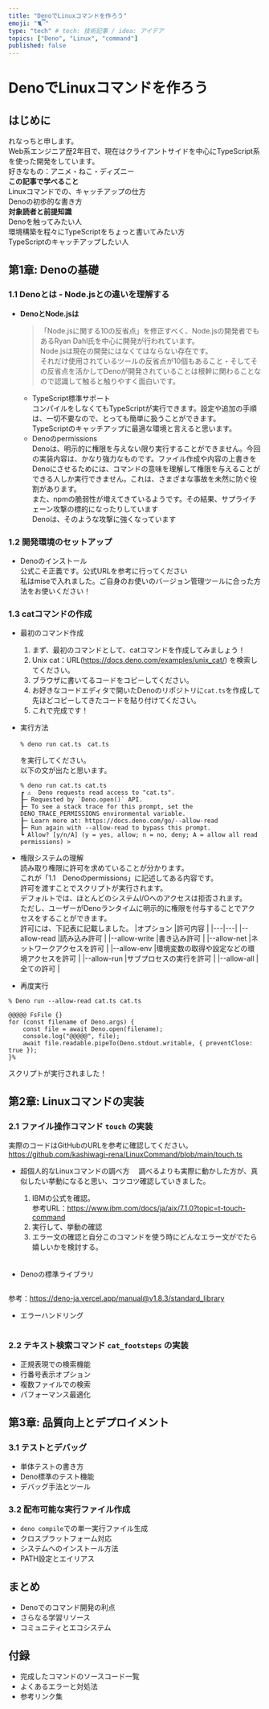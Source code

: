 ```yaml
---
title: "DenoでLinuxコマンドを作ろう"
emoji: "🐈ྀི"
type: "tech" # tech: 技術記事 / idea: アイデア
topics: ["Deno", "Linux", "command"]
published: false
---
```


# DenoでLinuxコマンドを作ろう

## はじめに
  れなっちと申します。<br>
  Web系エンジニア歴2年目で、現在はクライアントサイドを中心にTypeScript系を使った開発をしています。<br>
  好きなもの：アニメ・ねこ・ディズニー<br>
**この記事で学べること**<br>
  Linuxコマンドでの、キャッチアップの仕方<br>
  Denoの初歩的な書き方<br>
**対象読者と前提知識**<br>
  Denoを触ってみたい人<br>
  環境構築を程々にTypeScriptをちょっと書いてみたい方<br>
  TypeScriptのキャッチアップしたい人<br>

## 第1章: Denoの基礎

### 1.1 Denoとは - Node.jsとの違いを理解する
- **DenoとNode.jsは**<br>
    > 「Node.jsに関する10の反省点」を修正すべく、Node.jsの開発者でもあるRyan Dahl氏を中心に開発が行われています。<br>
    Node.jsは現在の開発にはなくてはならない存在です。<br>
    それだけ使用されているツールの反省点が10個もあること・そしてその反省点を活かしてDenoが開発されていることは根幹に関わることなので認識して触ると触りやすく面白いです。<br>
  - TypeScript標準サポート<br>
    コンパイルをしなくてもTypeScriptが実行できます。設定や追加の手順は、一切不要なので、とっても簡単に扱うことができます。<br>
    TypeScriptのキャッチアップに最適な環境と言えると思います。<br>
  - Denoのpermissions<br>
    Denoは、明示的に権限を与えない限り実行することができません。今回の実装内容は、かなり強力なものです。ファイル作成や内容の上書きをDenoにさせるためには、コマンドの意味を理解して権限を与えることができる人しか実行できません。これは、さまざまな事故を未然に防ぐ役割があります。<br>
    また、npmの脆弱性が増えてきているようです。その結果、サプライチェーン攻撃の標的になったりしています<br>Denoは、そのような攻撃に強くなっています<br>

### 1.2 開発環境のセットアップ
- Denoのインストール<br>
 公式こそ正義です。公式URLを参考に行ってください<br>
 私はmiseで入れました。ご自身のお使いのバージョン管理ツールに合った方法をお使いください！<br>

### 1.3 catコマンドの作成
- 最初のコマンド作成<br>
  1. まず、最初のコマンドとして、catコマンドを作成してみましょう！<br>
  2. Unix cat：URL(https://docs.deno.com/examples/unix_cat/) を検索してください。<br>
  3. ブラウザに書いてるコードをコピーしてください。<br>
  4. お好きなコードエディタで開いたDenoのリポジトリに`cat.ts`を作成して先ほどコピーしてきたコードを貼り付けてください。<br>
  5. これで完成です！<br>
- 実行方法
  ```
  % deno run cat.ts　cat.ts
  ```
  を実行してください。<br>
  以下の文が出たと思います。<br>
  ```
  % deno run cat.ts cat.ts
  ┏ ⚠️  Deno requests read access to "cat.ts".
  ┠─ Requested by `Deno.open()` API.
  ┠─ To see a stack trace for this prompt, set the DENO_TRACE_PERMISSIONS environmental variable.
  ┠─ Learn more at: https://docs.deno.com/go/--allow-read
  ┠─ Run again with --allow-read to bypass this prompt.
  ┗ Allow? [y/n/A] (y = yes, allow; n = no, deny; A = allow all read permissions) >
  ```
- 権限システムの理解<br>
  読み取り権限に許可を求めていることが分かります。<br>
  これが「1.1　Denoのpermissions」に記述してある内容です。<br>
  許可を渡すことでスクリプトが実行されます。<br>
  デフォルトでは、ほとんどのシステムI/Oへのアクセスは拒否されます。<br>
  ただし、ユーザーがDenoランタイムに明示的に権限を付与することでアクセスをすることができます。<br>
  許可には、下記表に記載しました。
  |オプション  |許可内容  |
  |---|---|
  |--allow-read  |読み込み許可 |
  |--allow-write |書き込み許可 |
  |--allow-net  |ネットワークアクセスを許可 |
  |--allow-env  |環境変数の取得や設定などの環境アクセスを許可 |
  |--allow-run  |サブプロセスの実行を許可 |
  |--allow-all  |全ての許可 |

- 再度実行<br>
```
% Deno run --allow-read cat.ts cat.ts

@@@@@ FsFile {}
for (const filename of Deno.args) {
    const file = await Deno.open(filename);
    console.log("@@@@@", file);
    await file.readable.pipeTo(Deno.stdout.writable, { preventClose: true });
}%
```
  スクリプトが実行されました！

## 第2章: Linuxコマンドの実装

### 2.1 ファイル操作コマンド `touch` の実装<br>
実際のコードはGitHubのURLを参考に確認してください。<br>
https://github.com/kashiwagi-rena/LinuxCommand/blob/main/touch.ts<br>
- 超個人的なLinuxコマンドの調べ方
　調べるよりも実際に動かした方が、真似したい挙動になると思い、コツコツ確認していきました。<br>
  1. IBMの公式を確認。<br>
  参考URL：https://www.ibm.com/docs/ja/aix/7.1.0?topic=t-touch-command<br>
  2. 実行して、挙動の確認<br>
  3. エラー文の確認と自分このコマンドを使う時にどんなエラー文がでたら嬉しいかを検討する。<br>
　


- Denoの標準ライブラリ
```

```
参考：https://deno-ja.vercel.app/manual@v1.8.3/standard_library

- エラーハンドリング
```

```

### 2.2 テキスト検索コマンド `cat_footsteps` の実装
- 正規表現での検索機能
- 行番号表示オプション
- 複数ファイルでの検索
- パフォーマンス最適化

## 第3章: 品質向上とデプロイメント

### 3.1 テストとデバッグ
- 単体テストの書き方
- Deno標準のテスト機能
- デバッグ手法とツール

### 3.2 配布可能な実行ファイル作成
- `deno compile`での単一実行ファイル生成
- クロスプラットフォーム対応
- システムへのインストール方法
- PATH設定とエイリアス

## まとめ
- Denoでのコマンド開発の利点
- さらなる学習リソース
- コミュニティとエコシステム

## 付録
- 完成したコマンドのソースコード一覧
- よくあるエラーと対処法
- 参考リンク集